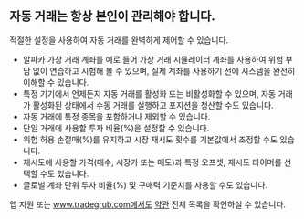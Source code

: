 ## 자동 거래는 항상 본인이 관리해야 합니다.

적절한 설정을 사용하여 자동 거래를 완벽하게 제어할 수 있습니다.
- 알파카 가상 거래 계좌를 예로 들어 가상 거래 시뮬레이터 계좌를 사용하여 위험 부담 없이 연습하고 시험해 볼 수 있으며, 실제 계좌를 사용하기 전에 시스템을 완전히 이해할 수 있습니다.
- 특정 기기에서 언제든지 자동 거래를 활성화 또는 비활성화할 수 있으며, 자동 거래가 활성화된 상태에서 수동 거래를 실행하고 포지션을 청산할 수도 있습니다.
- 자동 거래에 특정 종목을 포함하거나 제외할 수 있습니다.
- 단일 거래에 사용할 투자 비율(%)을 설정할 수 있습니다.
- 위험 허용 손절매(%)를 유지하고 시장 재시도 횟수를 기본값에서 조정할 수도 있습니다.
- 재시도에 사용할 가격(매수, 시장가 또는 매도)과 특정 오프셋, 재시도 타이머를 선택할 수도 있습니다.
- 글로벌 계좌 단위 투자 비율(%) 및 구매력 기준치를 사용할 수도 있습니다.

앱 지원 또는 www.tradegrub.com에서도 [약관](https://tradegrub.com/terms) 전체 목록을 확인하실 수 있습니다.
